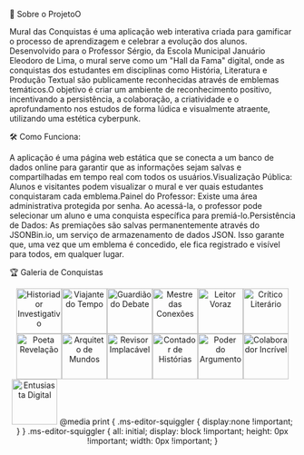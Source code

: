 🚀 Sobre o ProjetoO

<p>Mural das Conquistas é uma aplicação web interativa criada para gamificar o processo de aprendizagem e celebrar a evolução dos alunos. Desenvolvido para o Professor Sérgio, da Escola Municipal Januário Eleodoro de Lima, o mural serve como um "Hall da Fama" digital, onde as conquistas dos estudantes em disciplinas como História, Literatura e Produção Textual são publicamente reconhecidas através de emblemas temáticos.O objetivo é criar um ambiente de reconhecimento positivo, incentivando a persistência, a colaboração, a criatividade e o aprofundamento nos estudos de forma lúdica e visualmente atraente, utilizando uma estética cyberpunk.</p>

🛠️ Como Funciona:

<p>A aplicação é uma página web estática que se conecta a um banco de dados online para garantir que as informações sejam salvas e compartilhadas em tempo real com todos os usuários.Visualização Pública: Alunos e visitantes podem visualizar o mural e ver quais estudantes conquistaram cada emblema.Painel do Professor: Existe uma área administrativa protegida por senha. Ao acessá-la, o professor pode selecionar um aluno e uma conquista específica para premiá-lo.Persistência de Dados: As premiações são salvas permanentemente através do JSONBin.io, um serviço de armazenamento de dados JSON. Isso garante que, uma vez que um emblema é concedido, ele fica registrado e visível para todos, em qualquer lugar.</p>

🏆 Galeria de Conquistas

<p align="center"><img src="https://oda.nekoweb.org/badges/Gemini_Generated_Image_1o0oh11o0oh11o0o.png" width="80" alt="Historiador Investigativo"><img src="https://oda.nekoweb.org/badges/Gemini_Generated_Image_23uuf123uuf123uu.png" width="80" alt="Viajante do Tempo"><img src="https://oda.nekoweb.org/badges/Gemini_Generated_Image_3od0ct3od0ct3od0.png" width="80" alt="Guardião do Debate"><img src="https://oda.nekoweb.org/badges/Gemini_Generated_Image_7fue387fue387fue.png" width="80" alt="Mestre das Conexões"><img src="https://oda.nekoweb.org/badges/Gemini_Generated_Image_8rl7cd8rl7cd8rl7.png" width="80" alt="Leitor Voraz"><img src="https://oda.nekoweb.org/badges/Gemini_Generated_Image_dkxxrpdkxxrpdkxx.png" width="80" alt="Crítico Literário"><img src="https://oda.nekoweb.org/badges/Gemini_Generated_Image_gu9j15gu9j15gu9j.png" width="80" alt="Poeta Revelação"><img src="https://oda.nekoweb.org/badges/Gemini_Generated_Image_iv4loriv4loriv4l.png" width="80" alt="Arquiteto de Mundos"><img src="https://oda.nekoweb.org/badges/Gemini_Generated_Image_pal527pal527pal5.png" width="80" alt="Revisor Implacável"><img src="https://oda.nekoweb.org/badges/Gemini_Generated_Image_par0fppar0fppar0.png" width="80" alt="Contador de Histórias"><img src="https://oda.nekoweb.org/badges/Gemini_Generated_Image_rntrmmrntrmmrntr.png" width="80" alt="Poder do Argumento"><img src="https://oda.nekoweb.org/badges/Gemini_Generated_Image_uo499wuo499wuo49.png" width="80" alt="Colaborador Incrível"><img src="https://oda.nekoweb.org/badges/Gemini_Generated_Image_yg4ur4yg4ur4yg4u.png" width="80" alt="Entusiasta Digital">
  @media print {
    .ms-editor-squiggler {
        display:none !important;
    }
  }
  .ms-editor-squiggler {
    all: initial;
    display: block !important;
    height: 0px !important;
    width: 0px !important;
  }
